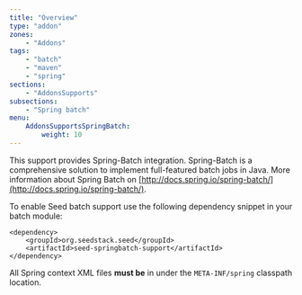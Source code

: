 ```yaml
---
title: "Overview"
type: "addon"
zones:
    - "Addons"
tags:
    - "batch"
    - "maven"
    - "spring"
sections:
    - "AddonsSupports"
subsections:
    - "Spring batch"
menu:
    AddonsSupportsSpringBatch:
        weight: 10
---
```


This support provides Spring-Batch integration. Spring-Batch is a comprehensive solution to implement full-featured
batch jobs in Java. More information about Spring Batch on [http://docs.spring.io/spring-batch/](http://docs.spring.io/spring-batch/).

To enable Seed batch support use the following dependency snippet in your batch module:

    <dependency>
        <groupId>org.seedstack.seed</groupId>
        <artifactId>seed-springbatch-support</artifactId>
    </dependency>

All Spring context XML files **must be** in under the `META-INF/spring` classpath location.


